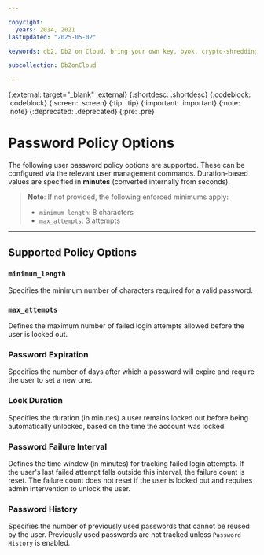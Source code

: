 ```yaml
---

copyright:
  years: 2014, 2021
lastupdated: "2025-05-02"

keywords: db2, Db2 on Cloud, bring your own key, byok, crypto-shredding, kyok, keep your own key

subcollection: Db2onCloud

---
```


<!-- Attribute definitions -->
{:external: target="_blank" .external}
{:shortdesc: .shortdesc}
{:codeblock: .codeblock}
{:screen: .screen}
{:tip: .tip}
{:important: .important}
{:note: .note}
{:deprecated: .deprecated}
{:pre: .pre}

# Password Policy Options

The following user password policy options are supported. These can be configured via the relevant user management commands. Duration-based values are specified in **minutes** (converted internally from seconds).

> **Note**: If not provided, the following enforced minimums apply:
>
> - `minimum_length`: 8 characters
> - `max_attempts`: 3 attempts

---

## Supported Policy Options

### `minimum_length`

Specifies the minimum number of characters required for a valid password.

### `max_attempts`

Defines the maximum number of failed login attempts allowed before the user is locked out.

### Password Expiration

Specifies the number of days after which a password will expire and require the user to set a new one.

### Lock Duration

Specifies the duration (in minutes) a user remains locked out before being automatically unlocked, based on the time the account was locked.

### Password Failure Interval

Defines the time window (in minutes) for tracking failed login attempts. If the user's last failed attempt falls outside this interval, the failure count is reset. The failure count does not reset if the user is locked out and requires admin intervention to unlock the user.

### Password History

Specifies the number of previously used passwords that cannot be reused by the user. Previously used passwords are not tracked unless `Password History` is enabled.

<!-- ### **User Management Changes**

### `UM_GET_USERS`

An additional field for password expiration has been added to the user table output.

**Example Output:**

| USERNAME  | IBMID | ROLE | EMAIL | GROUP | LOCKED | POLICYNAME | PWDEXPIRY | GRACEDUE | GRACESLEFT |
|-----------|-------|------|-------|-------|--------|-------------|-----------|----------|-------------|
| testuser  | -     | -    | -     | bluusers | 0    | mayo        | 2024-12-16T19:24:38 | 2024-12-21T19:24:38 | 3 |

---

### `UM_MODIFY_USER`

Adds a new optional field `policyname` to assign a new policy to an existing user.

**Example:**

```bash
$ db2 "call um_modify_user(username => 'testuser3', policyname => 'maxpolicy')"
# Return Status = 0
```

### `UM_GET_POLICIES`

Returns a list of all defined password policies and their respective settings.

**Example Output:**

| POLICYNAME | MINLENGTH | LOCKDURATION | MAXATTEMPTS | FAILURECOUNTINTERVAL | PWDHISTORY | PWDEXPIRATIONTIME |
|------------|-----------|--------------|-------------|-----------------------|------------|--------------------|
| default    | 22        | 10           | 5           | 3                     | 3          | 30                 |
| mayo       | -         | -            | -           | -                     | -          | 10                 |

---

### `UM_CREATE_POLICY`

Creates a new password policy. You only need to specify the attributes you wish to define.

**Examples:**

```bash
$ db2 "call um_create_policy(name => 'testpolicy', pwd_expiration_time => 30)"

  Return Status = 0
```

```bash
$ db2 "call um_create_policy(name => 'maxpolicy', min_length => 8, lock_duration => 2, max_attempts => 10, pwd_count_interval => 30, pwd_history => 5, pwd_expiration_time => 15)"

  Return Status = 0
```

### `UM_MODIFY_POLICY`

Modifies the specified attributes of an existing password policy. Only the attributes to be changed need to be specified.

```bash
$ db2 "call um_modify_policy(name => 'testpolicy', min_length => 10)"

  Return Status = 0
```

### `UM_DELETE_POLICY`

Deletes an existing policy. If there are users with the policy you want to delete, those users will have their policies reverted back to the default policy defined by us in the `users.json`

```bash
$ db2 "call um_delete_policy('testpolicy');"

  Return Status = 0
``` -->
